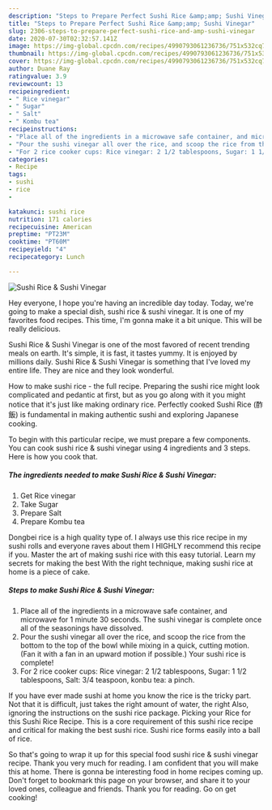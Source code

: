 ```yaml
---
description: "Steps to Prepare Perfect Sushi Rice &amp;amp; Sushi Vinegar"
title: "Steps to Prepare Perfect Sushi Rice &amp;amp; Sushi Vinegar"
slug: 2306-steps-to-prepare-perfect-sushi-rice-and-amp-sushi-vinegar
date: 2020-07-30T02:32:57.141Z
image: https://img-global.cpcdn.com/recipes/4990793061236736/751x532cq70/sushi-rice-sushi-vinegar-recipe-main-photo.jpg
thumbnail: https://img-global.cpcdn.com/recipes/4990793061236736/751x532cq70/sushi-rice-sushi-vinegar-recipe-main-photo.jpg
cover: https://img-global.cpcdn.com/recipes/4990793061236736/751x532cq70/sushi-rice-sushi-vinegar-recipe-main-photo.jpg
author: Duane Ray
ratingvalue: 3.9
reviewcount: 13
recipeingredient:
- " Rice vinegar"
- " Sugar"
- " Salt"
- " Kombu tea"
recipeinstructions:
- "Place all of the ingredients in a microwave safe container, and microwave for 1 minute 30 seconds. The sushi vinegar is complete once all of the seasonings have dissolved."
- "Pour the sushi vinegar all over the rice, and scoop the rice from the bottom to the top of the bowl while mixing in a quick, cutting motion. (Fan it with a fan in an upward motion if possible.) Your sushi rice is complete!"
- "For 2 rice cooker cups: Rice vinegar: 2 1/2 tablespoons, Sugar: 1 1/2 tablespoons, Salt: 3/4 teaspoon, konbu tea: a pinch."
categories:
- Recipe
tags:
- sushi
- rice
- 

katakunci: sushi rice  
nutrition: 171 calories
recipecuisine: American
preptime: "PT23M"
cooktime: "PT60M"
recipeyield: "4"
recipecategory: Lunch

---
```



![Sushi Rice &amp; Sushi Vinegar](https://img-global.cpcdn.com/recipes/4990793061236736/751x532cq70/sushi-rice-sushi-vinegar-recipe-main-photo.jpg)

Hey everyone, I hope you're having an incredible day today. Today, we're going to make a special dish, sushi rice &amp; sushi vinegar. It is one of my favorites food recipes. This time, I'm gonna make it a bit unique. This will be really delicious.

Sushi Rice &amp; Sushi Vinegar is one of the most favored of recent trending meals on earth. It's simple, it is fast, it tastes yummy. It is enjoyed by millions daily. Sushi Rice &amp; Sushi Vinegar is something that I've loved my entire life. They are nice and they look wonderful.

How to make sushi rice - the full recipe. Preparing the sushi rice might look complicated and pedantic at first, but as you go along with it you might notice that it&#39;s just like making ordinary rice. Perfectly cooked Sushi Rice (酢飯) is fundamental in making authentic sushi and exploring Japanese cooking.


To begin with this particular recipe, we must prepare a few components. You can cook sushi rice &amp; sushi vinegar using 4 ingredients and 3 steps. Here is how you cook that.

<!--inarticleads1-->

##### The ingredients needed to make Sushi Rice &amp; Sushi Vinegar:

1. Get  Rice vinegar
1. Take  Sugar
1. Prepare  Salt
1. Prepare  Kombu tea


Dongbei rice is a high quality type of. I always use this rice recipe in my sushi rolls and everyone raves about them I HIGHLY recommend this recipe if you. Master the art of making sushi rice with this easy tutorial. Learn my secrets for making the best With the right technique, making sushi rice at home is a piece of cake. 

<!--inarticleads2-->

##### Steps to make Sushi Rice &amp; Sushi Vinegar:

1. Place all of the ingredients in a microwave safe container, and microwave for 1 minute 30 seconds. The sushi vinegar is complete once all of the seasonings have dissolved.
1. Pour the sushi vinegar all over the rice, and scoop the rice from the bottom to the top of the bowl while mixing in a quick, cutting motion. (Fan it with a fan in an upward motion if possible.) Your sushi rice is complete!
1. For 2 rice cooker cups: Rice vinegar: 2 1/2 tablespoons, Sugar: 1 1/2 tablespoons, Salt: 3/4 teaspoon, konbu tea: a pinch.


If you have ever made sushi at home you know the rice is the tricky part. Not that it is difficult, just takes the right amount of water, the right Also, ignoring the instructions on the sushi rice package. Picking your Rice for this Sushi Rice Recipe. This is a core requirement of this sushi rice recipe and critical for making the best sushi rice. Sushi rice forms easily into a ball of rice. 

So that's going to wrap it up for this special food sushi rice &amp; sushi vinegar recipe. Thank you very much for reading. I am confident that you will make this at home. There is gonna be interesting food in home recipes coming up. Don't forget to bookmark this page on your browser, and share it to your loved ones, colleague and friends. Thank you for reading. Go on get cooking!
